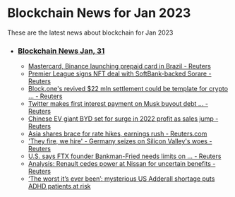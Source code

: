 # Blockchain News for Jan 2023
These are the latest news about blockchain for Jan 2023
- ### [Blockchain News Jan, 31](./31)
    - [Mastercard, Binance launching prepaid card in Brazil - Reuters](https://www.reuters.com/technology/mastercard-binance-launching-prepaid-card-brazil-2023-01-30/) 
    - [Premier League signs NFT deal with SoftBank-backed Sorare - Reuters](https://www.reuters.com/technology/premier-league-signs-nft-deal-with-softbank-backed-sorare-2023-01-30/) 
    - [Block.one's revived $22 mln settlement could be template for crypto ... - Reuters](https://www.reuters.com/legal/transactional/blockones-revived-22-mln-settlement-could-be-template-crypto-class-actions-2023-01-30/) 
    - [Twitter makes first interest payment on Musk buyout debt ... - Reuters](https://www.reuters.com/technology/twitter-makes-first-interest-payment-musk-buyout-debt-bloomberg-news-2023-01-30/) 
    - [Chinese EV giant BYD set for surge in 2022 profit as sales jump - Reuters](https://www.reuters.com/business/autos-transportation/chinese-ev-giant-byd-set-surge-2022-profit-sales-jump-2023-01-30/) 
    - [Asia shares brace for rate hikes, earnings rush - Reuters.com](https://www.reuters.com/markets/global-markets-wrapup-1-pix-2023-01-30/) 
    - ['They fire, we hire' - Germany seizes on Silicon Valley's woes - Reuters](https://www.reuters.com/technology/they-fire-we-hire-germany-seizes-silicon-valleys-woes-2023-01-30/) 
    - [U.S. says FTX founder Bankman-Fried needs limits on ... - Reuters](https://www.reuters.com/technology/us-says-ftx-founder-bankman-fried-needs-limits-communications-asset-access-2023-01-30/) 
    - [Analysis: Renault cedes power at Nissan for uncertain benefits - Reuters](https://www.reuters.com/markets/deals/renault-cedes-power-nissan-uncertain-benefits-2023-01-30/) 
    - [‘The worst it’s ever been’: mysterious US Adderall shortage puts ADHD patients at risk](https://www.theguardian.com/society/2023/jan/29/adderall-shortage-us-adhd-ritalin-drugs) 

